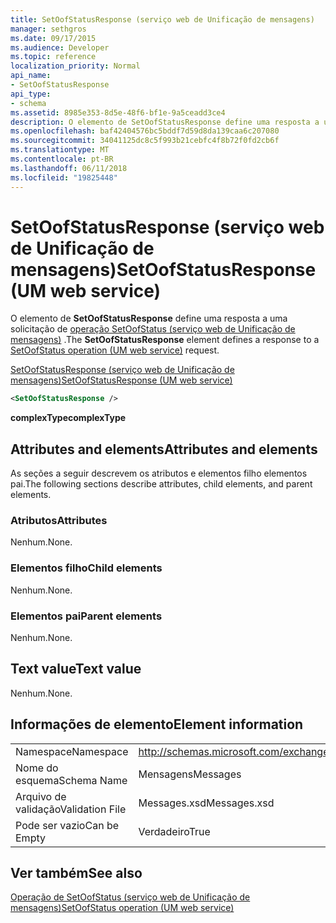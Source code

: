 ```yaml
---
title: SetOofStatusResponse (serviço web de Unificação de mensagens)
manager: sethgros
ms.date: 09/17/2015
ms.audience: Developer
ms.topic: reference
localization_priority: Normal
api_name:
- SetOofStatusResponse
api_type:
- schema
ms.assetid: 8985e353-8d5e-48f6-bf1e-9a5ceadd3ce4
description: O elemento de SetOofStatusResponse define uma resposta a uma solicitação do SetOofStatus operação (serviço web de Unificação de mensagens).
ms.openlocfilehash: baf42404576bc5bddf7d59d8da139caa6c207080
ms.sourcegitcommit: 34041125dc8c5f993b21cebfc4f8b72f0fd2cb6f
ms.translationtype: MT
ms.contentlocale: pt-BR
ms.lasthandoff: 06/11/2018
ms.locfileid: "19825448"
---
```

# <a name="setoofstatusresponse-um-web-service"></a><span data-ttu-id="7fb48-103">SetOofStatusResponse (serviço web de Unificação de mensagens)</span><span class="sxs-lookup"><span data-stu-id="7fb48-103">SetOofStatusResponse (UM web service)</span></span>

<span data-ttu-id="7fb48-104">O elemento de **SetOofStatusResponse** define uma resposta a uma solicitação de [operação SetOofStatus (serviço web de Unificação de mensagens)](setoofstatus-operation-um-web-service.md) .</span><span class="sxs-lookup"><span data-stu-id="7fb48-104">The **SetOofStatusResponse** element defines a response to a [SetOofStatus operation (UM web service)](setoofstatus-operation-um-web-service.md) request.</span></span> 
  
[<span data-ttu-id="7fb48-105">SetOofStatusResponse (serviço web de Unificação de mensagens)</span><span class="sxs-lookup"><span data-stu-id="7fb48-105">SetOofStatusResponse (UM web service)</span></span>](setoofstatusresponse-um-web-service.md)
  
```xml
<SetOofStatusResponse />
```

 <span data-ttu-id="7fb48-106">**complexType**</span><span class="sxs-lookup"><span data-stu-id="7fb48-106">**complexType**</span></span>
## <a name="attributes-and-elements"></a><span data-ttu-id="7fb48-107">Attributes and elements</span><span class="sxs-lookup"><span data-stu-id="7fb48-107">Attributes and elements</span></span>

<span data-ttu-id="7fb48-108">As seções a seguir descrevem os atributos e elementos filho elementos pai.</span><span class="sxs-lookup"><span data-stu-id="7fb48-108">The following sections describe attributes, child elements, and parent elements.</span></span>
  
### <a name="attributes"></a><span data-ttu-id="7fb48-109">Atributos</span><span class="sxs-lookup"><span data-stu-id="7fb48-109">Attributes</span></span>

<span data-ttu-id="7fb48-110">Nenhum.</span><span class="sxs-lookup"><span data-stu-id="7fb48-110">None.</span></span>
  
### <a name="child-elements"></a><span data-ttu-id="7fb48-111">Elementos filho</span><span class="sxs-lookup"><span data-stu-id="7fb48-111">Child elements</span></span>

<span data-ttu-id="7fb48-112">Nenhum.</span><span class="sxs-lookup"><span data-stu-id="7fb48-112">None.</span></span>
  
### <a name="parent-elements"></a><span data-ttu-id="7fb48-113">Elementos pai</span><span class="sxs-lookup"><span data-stu-id="7fb48-113">Parent elements</span></span>

<span data-ttu-id="7fb48-114">Nenhum.</span><span class="sxs-lookup"><span data-stu-id="7fb48-114">None.</span></span>
  
## <a name="text-value"></a><span data-ttu-id="7fb48-115">Text value</span><span class="sxs-lookup"><span data-stu-id="7fb48-115">Text value</span></span>

<span data-ttu-id="7fb48-116">Nenhum.</span><span class="sxs-lookup"><span data-stu-id="7fb48-116">None.</span></span>
  
## <a name="element-information"></a><span data-ttu-id="7fb48-117">Informações de elemento</span><span class="sxs-lookup"><span data-stu-id="7fb48-117">Element information</span></span>

|||
|:-----|:-----|
|<span data-ttu-id="7fb48-118">Namespace</span><span class="sxs-lookup"><span data-stu-id="7fb48-118">Namespace</span></span>  <br/> |http://schemas.microsoft.com/exchange/services/2006/messages  <br/> |
|<span data-ttu-id="7fb48-119">Nome do esquema</span><span class="sxs-lookup"><span data-stu-id="7fb48-119">Schema Name</span></span>  <br/> |<span data-ttu-id="7fb48-120">Mensagens</span><span class="sxs-lookup"><span data-stu-id="7fb48-120">Messages</span></span>  <br/> |
|<span data-ttu-id="7fb48-121">Arquivo de validação</span><span class="sxs-lookup"><span data-stu-id="7fb48-121">Validation File</span></span>  <br/> |<span data-ttu-id="7fb48-122">Messages.xsd</span><span class="sxs-lookup"><span data-stu-id="7fb48-122">Messages.xsd</span></span>  <br/> |
|<span data-ttu-id="7fb48-123">Pode ser vazio</span><span class="sxs-lookup"><span data-stu-id="7fb48-123">Can be Empty</span></span>  <br/> |<span data-ttu-id="7fb48-124">Verdadeiro</span><span class="sxs-lookup"><span data-stu-id="7fb48-124">True</span></span>  <br/> |
   
## <a name="see-also"></a><span data-ttu-id="7fb48-125">Ver também</span><span class="sxs-lookup"><span data-stu-id="7fb48-125">See also</span></span>



[<span data-ttu-id="7fb48-126">Operação de SetOofStatus (serviço web de Unificação de mensagens)</span><span class="sxs-lookup"><span data-stu-id="7fb48-126">SetOofStatus operation (UM web service)</span></span>](setoofstatus-operation-um-web-service.md)

